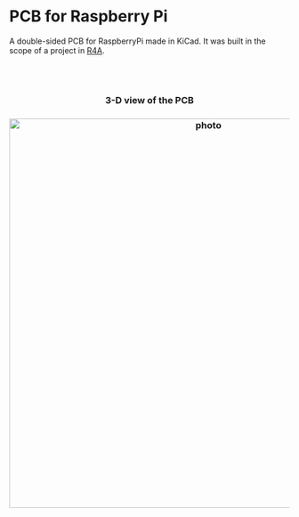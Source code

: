 # PCB for Raspberry Pi 

A double-sided PCB for RaspberryPi made in KiCad.
It was built in the scope of a project in [R4A](https://r4a.issel.ee.auth.gr/).

<br>
<br>

<h3 align="center"> 3-D view of the PCB <h3>
<p align="center">
  <img src ="/pcb.png" width = "700" title="photo">  
</p>

